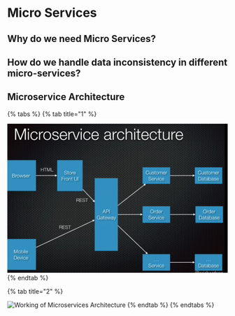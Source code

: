 # Micro Services

## Why do we need Micro Services?

## How do we handle data inconsistency in different micro-services?

## Microservice Architecture

{% tabs %}
{% tab title="1" %}


![](../.gitbook/assets/image%20%28106%29.png)
{% endtab %}

{% tab title="2" %}


![Working of Microservices Architecture](https://d1jnx9ba8s6j9r.cloudfront.net/blog/wp-content/uploads/2018/06/archi.png)
{% endtab %}
{% endtabs %}

